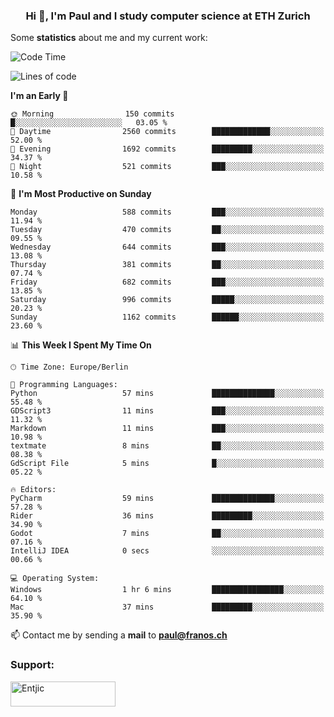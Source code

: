 <h3 align="center">Hi 👋, I'm Paul and I study computer science at ETH Zurich</h3>


Some **statistics** about me and my current work:

<!--START_SECTION:waka-->
![Code Time](http://img.shields.io/badge/Code%20Time-1%2C480%20hrs%2031%20mins-blue)

![Lines of code](https://img.shields.io/badge/From%20Hello%20World%20I%27ve%20Written-2.8%20million%20lines%20of%20code-blue)

**I'm an Early 🐤** 

```text
🌞 Morning                150 commits         █░░░░░░░░░░░░░░░░░░░░░░░░   03.05 % 
🌆 Daytime                2560 commits        █████████████░░░░░░░░░░░░   52.00 % 
🌃 Evening                1692 commits        █████████░░░░░░░░░░░░░░░░   34.37 % 
🌙 Night                  521 commits         ███░░░░░░░░░░░░░░░░░░░░░░   10.58 % 
```
📅 **I'm Most Productive on Sunday** 

```text
Monday                   588 commits         ███░░░░░░░░░░░░░░░░░░░░░░   11.94 % 
Tuesday                  470 commits         ██░░░░░░░░░░░░░░░░░░░░░░░   09.55 % 
Wednesday                644 commits         ███░░░░░░░░░░░░░░░░░░░░░░   13.08 % 
Thursday                 381 commits         ██░░░░░░░░░░░░░░░░░░░░░░░   07.74 % 
Friday                   682 commits         ███░░░░░░░░░░░░░░░░░░░░░░   13.85 % 
Saturday                 996 commits         █████░░░░░░░░░░░░░░░░░░░░   20.23 % 
Sunday                   1162 commits        ██████░░░░░░░░░░░░░░░░░░░   23.60 % 
```


📊 **This Week I Spent My Time On** 

```text
🕑︎ Time Zone: Europe/Berlin

💬 Programming Languages: 
Python                   57 mins             ██████████████░░░░░░░░░░░   55.48 % 
GDScript3                11 mins             ███░░░░░░░░░░░░░░░░░░░░░░   11.32 % 
Markdown                 11 mins             ███░░░░░░░░░░░░░░░░░░░░░░   10.98 % 
textmate                 8 mins              ██░░░░░░░░░░░░░░░░░░░░░░░   08.38 % 
GdScript File            5 mins              █░░░░░░░░░░░░░░░░░░░░░░░░   05.22 % 

🔥 Editors: 
PyCharm                  59 mins             ██████████████░░░░░░░░░░░   57.28 % 
Rider                    36 mins             █████████░░░░░░░░░░░░░░░░   34.90 % 
Godot                    7 mins              ██░░░░░░░░░░░░░░░░░░░░░░░   07.16 % 
IntelliJ IDEA            0 secs              ░░░░░░░░░░░░░░░░░░░░░░░░░   00.66 % 

💻 Operating System: 
Windows                  1 hr 6 mins         ████████████████░░░░░░░░░   64.10 % 
Mac                      37 mins             █████████░░░░░░░░░░░░░░░░   35.90 % 
```


<!--END_SECTION:waka-->

📫 Contact me by sending a **mail** to **paul@franos.ch**

<h3 align="left">Support:</h3>
<p><a href="https://ko-fi.com/Entjic"> <img align="left" src="https://cdn.ko-fi.com/cdn/kofi3.png?v=3" height="40" width="168" alt="Entjic" /></a></p>
